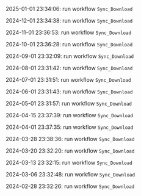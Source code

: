 2025-01-01 23:34:06: run workflow `Sync_Download` 

2024-12-01 23:34:38: run workflow `Sync_Download` 

2024-11-01 23:36:53: run workflow `Sync_Download` 

2024-10-01 23:36:28: run workflow `Sync_Download` 

2024-09-01 23:32:09: run workflow `Sync_Download` 

2024-08-01 23:31:42: run workflow `Sync_Download` 

2024-07-01 23:31:51: run workflow `Sync_Download` 

2024-06-01 23:31:43: run workflow `Sync_Download` 

2024-05-01 23:31:57: run workflow `Sync_Download` 

2024-04-15 23:37:39: run workflow `Sync_Download` 

2024-04-01 23:37:35: run workflow `Sync_Download` 

2024-03-28 23:38:36: run workflow `Sync_Download` 

2024-03-20 23:32:20: run workflow `Sync_Download` 

2024-03-13 23:32:15: run workflow `Sync_Download` 

2024-03-06 23:32:48: run workflow `Sync_Download` 

2024-02-28 23:32:26: run workflow `Sync_Download` 


